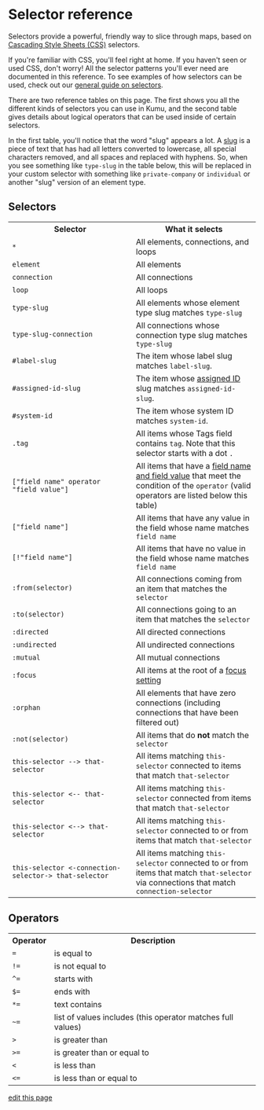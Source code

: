 # Selector reference

Selectors provide a powerful, friendly way to slice through maps,
based on [Cascading Style Sheets (CSS)](https://developer.mozilla.org/en-US/docs/Web/CSS) selectors.

If you're familiar with CSS, you'll feel right at home. If you haven't seen or used CSS, don't worry! All the selector patterns you'll ever need are documented in this reference. To see examples of how selectors can be used, check out our [general guide on selectors](/guides/selectors.html).

There are two reference tables on this page. The first shows you all the different kinds of selectors you can use in Kumu, and the second table gives details about logical operators that can be used inside of certain selectors.

In the first table, you'll notice that the word "slug" appears a lot. A [slug](/guides/slugs.html) is a piece of text that has had all letters converted to lowercase, all special characters removed, and all spaces and replaced with hyphens. So, when you see something like `type-slug` in the table below, this will be replaced in your custom selector with something like `private-company` or `individual` or another "slug" version of an element type.

## Selectors

<table id="selectors-table" class="table border-bottom">
    <tr>
    <th class="text-left" style="width: 50%;">Selector</th>
    <th class="text-left">What it selects</th>
  </tr>
  <tr>
    <td><code>&#42;</code></th>
    <td>All elements, connections, and loops</td>
  </tr>
  <tr>
    <td><code>element</code></th>
    <td>All elements</td>
  </tr>
  <tr>
    <td><code>connection</code></th>
    <td>All connections</td>
  </tr>
  <tr>
    <td><code>loop</code></th>
    <td>All loops</td>
  </tr>
  <tr>
    <td><code>type-slug</code></th>
    <td>All elements whose element type slug matches <code>type-slug</code></td>
  </tr>
  <tr>
    <td><code>type-slug-connection</code></th>
    <td>All connections whose connection type slug matches <code>type-slug</code></td>
  </tr>
  <tr>
    <td><code>#label-slug</code></th>
    <td>The item whose label slug matches <code>label-slug</code>. </td>
  </tr>
  <tr>
    <td><code>#assigned-id-slug</code></th>
    <td>The item whose <a href="/faq/how-do-I-avoid-duplicating-data.html">assigned ID</a> slug matches <code>assigned-id-slug</code>. </td>
  </tr>
  <tr>
    <td><code>#system-id</code></th>
    <td>The item whose system ID matches <code>system-id</code>. </td>
  </tr>
  <tr>
    <td><code>.tag</code></th>
    <td>All items whose Tags field contains <code>tag</code>. Note that this selector starts with a dot <code>.</code></td>
  </tr>
  <tr>
    <td><code>["field name" operator "field value"]</code></th>
    <td>All items that have a <a href="/overview/kumus-architecture.html#fields">field name and field value</a> that meet the condition of the <code>operator</code> (valid operators are listed below this table)</td>
  </tr>
  <tr>
    <td><code>["field name"]</code></th>
    <td>All items that have any value in the field whose name matches <code>field name</code></td>
  </tr>
  <tr>
    <td><code>[!"field name"]</code></th>
    <td>All items that have no value in the field whose name matches <code>field name</code></td>
  </tr>
  <tr>
    <td><code>:from(selector)</code></th>
    <td>All connections coming from an item that matches the <code>selector</code></td>
  </tr>
  <tr>
    <td><code>:to(selector)</code></th>
    <td>All connections going to an item that matches the <code>selector</code></td>
  </tr>
  <tr>
    <td><code>:directed</code></th>
    <td>All directed connections</td>
  </tr>
  <tr>
    <td><code>:undirected</code></th>
    <td>All undirected connections</td>
  </tr>
  <tr>
    <td><code>:mutual</code></th>
    <td>All mutual connections</td>
  </tr>
  <tr>
    <td><code>:focus</code></th>
    <td>All items at the root of a <a href="/guides/focus.html">focus setting</a></td>
  </tr>
  <tr>
    <td><code>:orphan</code></th>
    <td>All elements that have zero connections (including connections that have been filtered out)</td>
  </tr>
  <tr>
    <td><code>:not(selector)</code></th>
    <td>All items that do <b>not</b> match the <code>selector</code></td>
  </tr>
  <tr>
    <td><code>this-selector --&gt; that-selector</code></th>
    <td>All items matching <code>this-selector</code> connected to items that match <code>that-selector</code></td>
  </tr>
  <tr>
    <td><code>this-selector &lt;-- that-selector</code></th>
    <td>All items matching <code>this-selector</code> connected from items that match <code>that-selector</code></td>
  </tr>
  <tr>
    <td><code>this-selector &lt;--&gt; that-selector</code></th>
    <td>All items matching <code>this-selector</code> connected to or from items that match <code>that-selector</code></td>
  </tr>
  <tr>
    <td><code>this-selector &lt;-connection-selector-&gt; that-selector</code></th>
    <td>All items matching <code>this-selector</code> connected to or from items that match <code>that-selector</code> via connections that match <code>connection-selector</code></td>
  </tr>
</table>


## Operators
<table class="table border-bottom">
  <tr>
    <th class="text-left">Operator</th>
    <th class="text-left">Description</th>
  </tr>
  <tr>
    <td><code>=</code></th>
    <td>is equal to</td>
  </tr>
  <tr>
    <td><code>!=</code></th>
    <td>is not equal to</td>
  </tr>
  <tr>
    <td><code>^=</code></th>
    <td>starts with</td>
  </tr>
  <tr>
    <td><code>$=</code></th>
    <td>ends with</td>
  </tr>
  <tr>
    <td><code>*=</code></th>
    <td>text contains</td>
  </tr>
  <tr>
    <td><code>~=</code></th>
    <td>list of values includes (this operator matches full values)</td>
  </tr>
  <tr>
    <td><code>></code></th>
    <td>is greater than</td>
  </tr>
  <tr>
    <td><code>>=</code></th>
    <td>is greater than or equal to</td>
  </tr>
  <tr>
    <td><code><</code></th>
    <td>is less than</td>
  </tr>
  <tr>
    <td><code><=</code></th>
    <td>is less than or equal to</td>
  </tr>
</table>

<span class="edit-link"><a href="https://github.com/kumu/docs/blob/master/guides/selector-reference.md" target="_blank"><i class="fa fa-github"></i> edit this page</a></span>
